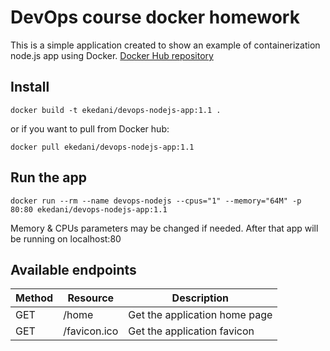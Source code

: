 # DevOps course docker homework

This is a simple application created to show an example of containerization node.js app using Docker. [Docker Hub repository](https://hub.docker.com/repository/docker/ekedani/devops-nodejs-app)

## Install
    docker build -t ekedani/devops-nodejs-app:1.1 .

or if you want to pull from Docker hub:

    docker pull ekedani/devops-nodejs-app:1.1
    
## Run the app
    docker run --rm --name devops-nodejs --cpus="1" --memory="64M" -p 80:80 ekedani/devops-nodejs-app:1.1
Memory & CPUs parameters may be changed if needed. After that app will be running on localhost:80
    
## Available endpoints
| Method | Resource     | Description                   | 
|--------|--------------|-------------------------------|
| GET    | /home        | Get the application home page |
| GET    | /favicon.ico | Get the application favicon   |

